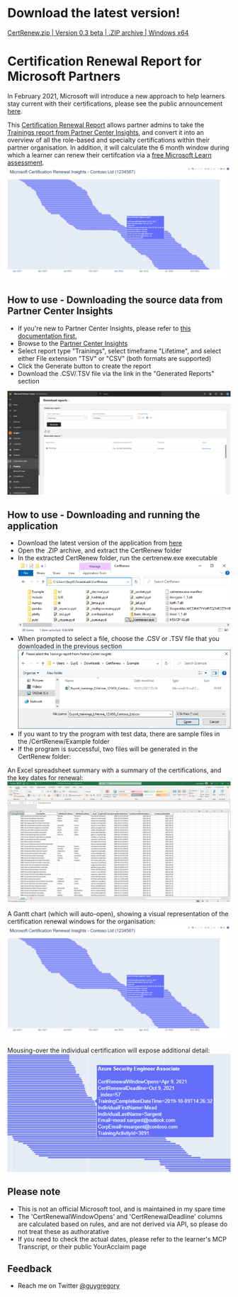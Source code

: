 # Download the latest version!

[CertRenew.zip | Version 0.3 beta | .ZIP archive | Windows x64](https://github.com/guygregory/certrenew/releases/latest/download/CertRenew.zip)

# Certification Renewal Report for Microsoft Partners

In February 2021, Microsoft will introduce a new approach to help learners stay current with their certifications, please see the public announcement [here](https://aka.ms/CertRenewalBlog).

This [Certification Renewal Report](https://aka.ms/certrenew) allows partner admins to take the [Trainings report from Partner Center Insights](https://partner.microsoft.com/en-us/dashboard/partnerinsights/analytics/downloads?report=TrainingCompletions), and convert it into an overview of all the role-based and specialty certifications within their partner organisation. In addition, it will calculate the 6 month window during which a learner can renew their certifcation via a [free Microsoft Learn assessment](https://aka.ms/CertRenewalOverview).
![](media/ganttsummary2.png)
## How to use - Downloading the source data from Partner Center Insights

* If you're new to Partner Center Insights, please refer to [this documentation first.](https://docs.microsoft.com/en-us/partner-center/pci-download-reports)
* Browse to the [Partner Center Insights](https://partner.microsoft.com/en-us/dashboard/partnerinsights/analytics/downloads?report=TrainingCompletions)
* Select report type "Trainings", select timeframe "Lifetime", and select either File extension "TSV" or "CSV" (both formats are supported)
* Click the Generate button to create the report
* Download the .CSV/.TSV file via the link in the "Generated Reports" section

![](media/pci-training.png)



## How to use - Downloading and running the application
<!--
* The script requires that you have Python installed, which can be downloaded [here](https://www.python.org/downloads/)
* Required modules: [Pandas](https://pandas.pydata.org/), [XlsxWriter](https://xlsxwriter.readthedocs.io/), [Tkinter](https://docs.python.org/3/library/tkinter.html), [Plotly, and Plotly Express](https://plotly.com/python/gantt/)
* Download/clone the script onto your local computer
* When running the .py script, a File Open dialog box should appear, allowing you to select the CSV/TSV file
-->

* Download the latest version of the application from [here](https://github.com/guygregory/certrenew/releases/latest/download/CertRenew.zip)
* Open the .ZIP archive, and extract the CertRenew folder
* In the extracted CertRenew folder, run the certrenew.exe executable
![](media/folder.png)
* When prompted to select a file, choose the .CSV or .TSV file that you downloaded in the previous section
![](media/opendialog.png)
* If you want to try the program with test data, there are sample files in the /CertRenew/Example folder
* If the program is successful, two files will be generated in the CertRenew folder:

An Excel spreadsheet summary with a summary of the certifications, and the key dates for renewal:
![](media/excelsummary2.png)

A Gantt chart (which will auto-open), showing a visual representation of the certification renewal windows for the organisation:
![](media/ganttsummary2.png)

Mousing-over the individual certification will expose additional detail:
![](media/detail.png)

## Please note

* This is not an official Microsoft tool, and is maintained in my spare time
* The 'CertRenewalWindowOpens' and 'CertRenewalDeadline' columns are calculated based on rules, and are not derived via API, so please do not treat these as authoratative
* If you need to check the actual dates, please refer to the learner's MCP Transcript, or their public YourAcclaim page

## Feedback

*  Reach me on Twitter [@guygregory](https://twitter.com/guygregory)
